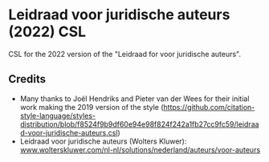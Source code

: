 # Leidraad voor juridische auteurs (2022) CSL 
CSL for the 2022 version of the "Leidraad for voor juridische auteurs".


## Credits
- Many thanks to Joël Hendriks and Pieter van der Wees for their initial work making the 2019 version of the style (https://github.com/citation-style-language/styles-distribution/blob/f8524f9b9df60e94e98f824f242a1fb27cc9fc59/leidraad-voor-juridische-auteurs.csl)
- Leidraad voor juridische auteurs (Wolters Kluwer): www.wolterskluwer.com/nl-nl/solutions/nederland/auteurs/voor-auteurs
